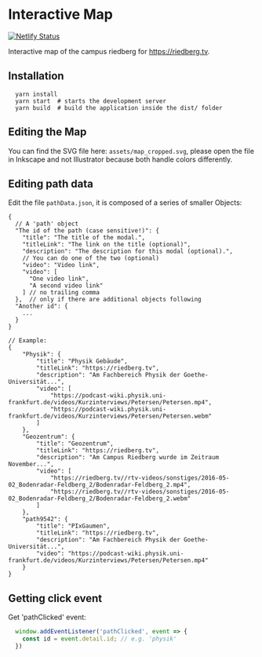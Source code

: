 # Interactive Map

[![Netlify Status](https://api.netlify.com/api/v1/badges/5da528bb-e5fe-4e45-97e8-79ee6df5cc32/deploy-status)](https://app.netlify.com/sites/riedbergtv-map/deploys)

Interactive map of the campus riedberg for https://riedberg.tv.

## Installation

```
  yarn install
  yarn start  # starts the development server
  yarn build  # build the application inside the dist/ folder
```

## Editing the Map

You can find the SVG file here: `assets/map_cropped.svg`, please open the file in Inkscape and not Illustrator because both handle colors differently.

## Editing path data

Edit the file `pathData.json`, it is composed of a series of smaller Objects:
```JS
{
  // A 'path' object
  "The id of the path (case sensitive!)": {
    "title": "The title of the modal.",
    "titleLink": "The link on the title (optional)",
    "description": "The description for this modal (optional).",
    // You can do one of the two (optional)
    "video": "Video link",
    "video": [
      "One video link",
      "A second video link"
    ] // no trailing comma
  },  // only if there are additional objects following
  "Another id": {
    ...
  }
}

// Example:
{
    "Physik": {
        "title": "Physik Gebäude",
        "titleLink": "https://riedberg.tv",
        "description": "Am Fachbereich Physik der Goethe-Universität...",
        "video": [
            "https://podcast-wiki.physik.uni-frankfurt.de/videos/Kurzinterviews/Petersen/Petersen.mp4",
            "https://podcast-wiki.physik.uni-frankfurt.de/videos/Kurzinterviews/Petersen/Petersen.webm"
        ]
    },
    "Geozentrum": {
        "title": "Geozentrum",
        "titleLink": "https://riedberg.tv",
        "description": "Am Campus Riedberg wurde im Zeitraum November...",
        "video": [
            "https://riedberg.tv//rtv-videos/sonstiges/2016-05-02_Bodenradar-Feldberg_2/Bodenradar-Feldberg_2.mp4",
            "https://riedberg.tv//rtv-videos/sonstiges/2016-05-02_Bodenradar-Feldberg_2/Bodenradar-Feldberg_2.webm"
        ]
    },
    "path9542": {
        "title": "PIxGaumen",
        "titleLink": "https://riedberg.tv",
        "description": "Am Fachbereich Physik der Goethe-Universität...",
        "video": "https://podcast-wiki.physik.uni-frankfurt.de/videos/Kurzinterviews/Petersen/Petersen.mp4"
    }
}
```

## Getting click event

Get 'pathClicked' event:
```js
  window.addEventListener('pathClicked', event => {
    const id = event.detail.id; // e.g. 'physik'
  })
```

